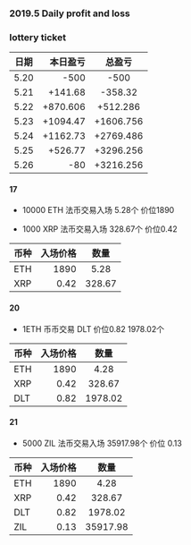### 2019.5 Daily profit and loss

### lottery ticket

| 日期       | 本日盈亏    |  总盈亏  |
| --------   | -----:   | :----: |
| 5.20       |    -500 |   -500 |
| 5.21        | +141.68      | -358.32      |
| 5.22        | +870.606      | +512.286      |
| 5.23        | +1094.47      | +1606.756      |
| 5.24        | +1162.73      | +2769.486      |
| 5.25        | +526.77      | +3296.256      |
| 5.26        | -80      | +3216.256      |


#### 17

- 10000 ETH 法币交易入场 5.28个 价位1890

- 1000 XRP 法币交易入场 328.67个 价位0.42

| 币种       | 入场价格    |  数量  |
| --------   | -----:   | :----: |
| ETH       |    1890  |   5.28 |
| XRP        | 0.42      |   328.67    |


#### 20

- 1ETH 币币交易 DLT 价位0.82 1978.02个

| 币种       | 入场价格    |  数量  |
| --------   | -----:   | :----: |
| ETH       |    1890  |   4.28 |
| XRP        | 0.42      |   328.67    |
| DLT        | 0.82      |   1978.02    |

#### 21

- 5000 ZIL 法币交易入场 35917.98个 价位 0.13

| 币种       | 入场价格    |  数量  |
| --------   | -----:   | :----: |
| ETH       |    1890  |   4.28 |
| XRP        | 0.42      |   328.67    |
| DLT        | 0.82      |   1978.02    |
| ZIL        | 0.13      |   35917.98    |




